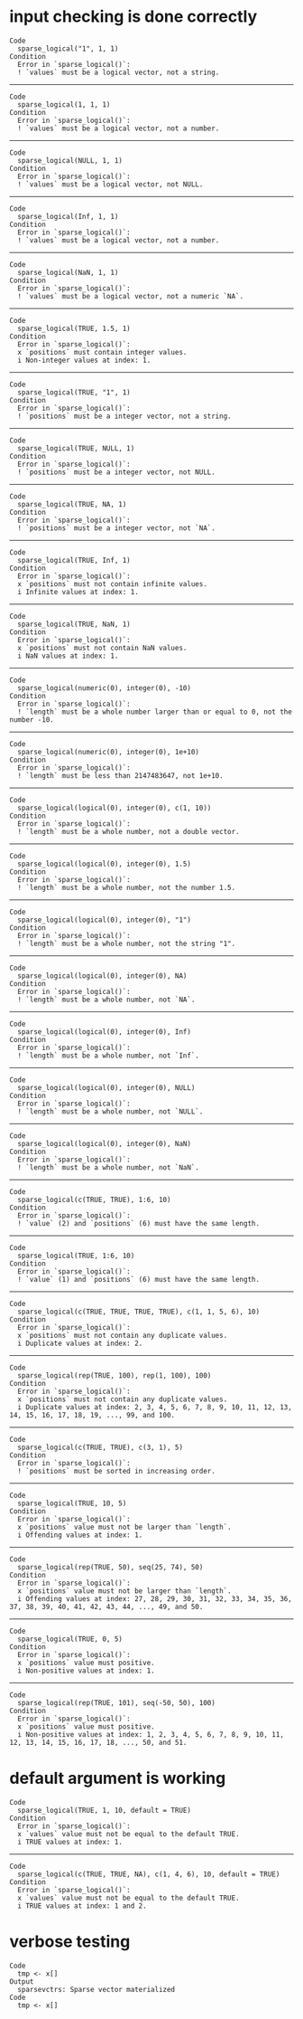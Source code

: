 # input checking is done correctly

    Code
      sparse_logical("1", 1, 1)
    Condition
      Error in `sparse_logical()`:
      ! `values` must be a logical vector, not a string.

---

    Code
      sparse_logical(1, 1, 1)
    Condition
      Error in `sparse_logical()`:
      ! `values` must be a logical vector, not a number.

---

    Code
      sparse_logical(NULL, 1, 1)
    Condition
      Error in `sparse_logical()`:
      ! `values` must be a logical vector, not NULL.

---

    Code
      sparse_logical(Inf, 1, 1)
    Condition
      Error in `sparse_logical()`:
      ! `values` must be a logical vector, not a number.

---

    Code
      sparse_logical(NaN, 1, 1)
    Condition
      Error in `sparse_logical()`:
      ! `values` must be a logical vector, not a numeric `NA`.

---

    Code
      sparse_logical(TRUE, 1.5, 1)
    Condition
      Error in `sparse_logical()`:
      x `positions` must contain integer values.
      i Non-integer values at index: 1.

---

    Code
      sparse_logical(TRUE, "1", 1)
    Condition
      Error in `sparse_logical()`:
      ! `positions` must be a integer vector, not a string.

---

    Code
      sparse_logical(TRUE, NULL, 1)
    Condition
      Error in `sparse_logical()`:
      ! `positions` must be a integer vector, not NULL.

---

    Code
      sparse_logical(TRUE, NA, 1)
    Condition
      Error in `sparse_logical()`:
      ! `positions` must be a integer vector, not `NA`.

---

    Code
      sparse_logical(TRUE, Inf, 1)
    Condition
      Error in `sparse_logical()`:
      x `positions` must not contain infinite values.
      i Infinite values at index: 1.

---

    Code
      sparse_logical(TRUE, NaN, 1)
    Condition
      Error in `sparse_logical()`:
      x `positions` must not contain NaN values.
      i NaN values at index: 1.

---

    Code
      sparse_logical(numeric(0), integer(0), -10)
    Condition
      Error in `sparse_logical()`:
      ! `length` must be a whole number larger than or equal to 0, not the number -10.

---

    Code
      sparse_logical(numeric(0), integer(0), 1e+10)
    Condition
      Error in `sparse_logical()`:
      ! `length` must be less than 2147483647, not 1e+10.

---

    Code
      sparse_logical(logical(0), integer(0), c(1, 10))
    Condition
      Error in `sparse_logical()`:
      ! `length` must be a whole number, not a double vector.

---

    Code
      sparse_logical(logical(0), integer(0), 1.5)
    Condition
      Error in `sparse_logical()`:
      ! `length` must be a whole number, not the number 1.5.

---

    Code
      sparse_logical(logical(0), integer(0), "1")
    Condition
      Error in `sparse_logical()`:
      ! `length` must be a whole number, not the string "1".

---

    Code
      sparse_logical(logical(0), integer(0), NA)
    Condition
      Error in `sparse_logical()`:
      ! `length` must be a whole number, not `NA`.

---

    Code
      sparse_logical(logical(0), integer(0), Inf)
    Condition
      Error in `sparse_logical()`:
      ! `length` must be a whole number, not `Inf`.

---

    Code
      sparse_logical(logical(0), integer(0), NULL)
    Condition
      Error in `sparse_logical()`:
      ! `length` must be a whole number, not `NULL`.

---

    Code
      sparse_logical(logical(0), integer(0), NaN)
    Condition
      Error in `sparse_logical()`:
      ! `length` must be a whole number, not `NaN`.

---

    Code
      sparse_logical(c(TRUE, TRUE), 1:6, 10)
    Condition
      Error in `sparse_logical()`:
      ! `value` (2) and `positions` (6) must have the same length.

---

    Code
      sparse_logical(TRUE, 1:6, 10)
    Condition
      Error in `sparse_logical()`:
      ! `value` (1) and `positions` (6) must have the same length.

---

    Code
      sparse_logical(c(TRUE, TRUE, TRUE, TRUE), c(1, 1, 5, 6), 10)
    Condition
      Error in `sparse_logical()`:
      x `positions` must not contain any duplicate values.
      i Duplicate values at index: 2.

---

    Code
      sparse_logical(rep(TRUE, 100), rep(1, 100), 100)
    Condition
      Error in `sparse_logical()`:
      x `positions` must not contain any duplicate values.
      i Duplicate values at index: 2, 3, 4, 5, 6, 7, 8, 9, 10, 11, 12, 13, 14, 15, 16, 17, 18, 19, ..., 99, and 100.

---

    Code
      sparse_logical(c(TRUE, TRUE), c(3, 1), 5)
    Condition
      Error in `sparse_logical()`:
      ! `positions` must be sorted in increasing order.

---

    Code
      sparse_logical(TRUE, 10, 5)
    Condition
      Error in `sparse_logical()`:
      x `positions` value must not be larger than `length`.
      i Offending values at index: 1.

---

    Code
      sparse_logical(rep(TRUE, 50), seq(25, 74), 50)
    Condition
      Error in `sparse_logical()`:
      x `positions` value must not be larger than `length`.
      i Offending values at index: 27, 28, 29, 30, 31, 32, 33, 34, 35, 36, 37, 38, 39, 40, 41, 42, 43, 44, ..., 49, and 50.

---

    Code
      sparse_logical(TRUE, 0, 5)
    Condition
      Error in `sparse_logical()`:
      x `positions` value must positive.
      i Non-positive values at index: 1.

---

    Code
      sparse_logical(rep(TRUE, 101), seq(-50, 50), 100)
    Condition
      Error in `sparse_logical()`:
      x `positions` value must positive.
      i Non-positive values at index: 1, 2, 3, 4, 5, 6, 7, 8, 9, 10, 11, 12, 13, 14, 15, 16, 17, 18, ..., 50, and 51.

# default argument is working

    Code
      sparse_logical(TRUE, 1, 10, default = TRUE)
    Condition
      Error in `sparse_logical()`:
      x `values` value must not be equal to the default TRUE.
      i TRUE values at index: 1.

---

    Code
      sparse_logical(c(TRUE, TRUE, NA), c(1, 4, 6), 10, default = TRUE)
    Condition
      Error in `sparse_logical()`:
      x `values` value must not be equal to the default TRUE.
      i TRUE values at index: 1 and 2.

# verbose testing

    Code
      tmp <- x[]
    Output
      sparsevctrs: Sparse vector materialized
    Code
      tmp <- x[]

